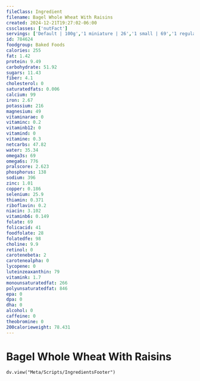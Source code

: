 ```yaml
---
fileClass: Ingredient
filename: Bagel Whole Wheat With Raisins
created: 2024-12-21T19:27:02-06:00
cssclasses: ['nutFact']
servings: ['Default | 100g','1 miniature | 26','1 small | 69','1 regular | 105','1 large | 131','1 bagel thin | 46']
id: 784624
foodgroup: Baked Foods
calories: 255
fat: 1.42
protein: 9.49
carbohydrate: 51.92
sugars: 11.43
fiber: 4.1
cholesterol: 0
saturatedfats: 0.006
calcium: 99
iron: 2.67
potassium: 216
magnesium: 49
vitaminarae: 0
vitaminc: 0.2
vitaminb12: 0
vitamind: 0
vitamine: 0.3
netcarbs: 47.82
water: 35.34
omega3s: 69
omega6s: 776
pralscore: 2.623
phosphorus: 138
sodium: 396
zinc: 1.01
copper: 0.186
selenium: 25.9
thiamin: 0.371
riboflavin: 0.2
niacin: 3.102
vitaminb6: 0.149
folate: 69
folicacid: 41
foodfolate: 28
folatedfe: 98
choline: 9.9
retinol: 0
carotenebeta: 2
carotenealpha: 0
lycopene: 0
luteinzeaxanthin: 79
vitamink: 1.7
monounsaturatedfat: 266
polyunsaturatedfat: 846
epa: 0
dpa: 0
dha: 0
alcohol: 0
caffeine: 0
theobromine: 0
200calorieweight: 78.431
---
```


# Bagel Whole Wheat With Raisins

```dataviewjs
dv.view("Meta/Scripts/IngredientsFooter")
```
